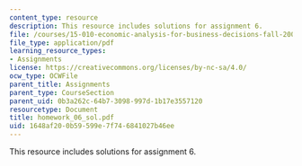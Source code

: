 ```yaml
---
content_type: resource
description: This resource includes solutions for assignment 6.
file: /courses/15-010-economic-analysis-for-business-decisions-fall-2004/1648af200b59599e7f746841027b46ee_homework_06_sol.pdf
file_type: application/pdf
learning_resource_types:
- Assignments
license: https://creativecommons.org/licenses/by-nc-sa/4.0/
ocw_type: OCWFile
parent_title: Assignments
parent_type: CourseSection
parent_uid: 0b3a262c-64b7-3098-997d-1b17e3557120
resourcetype: Document
title: homework_06_sol.pdf
uid: 1648af20-0b59-599e-7f74-6841027b46ee
---
```

This resource includes solutions for assignment 6.